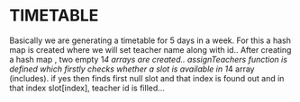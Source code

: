 # TIMETABLE
Basically we are generating a timetable for 5 days in a week.
For this a hash map is created where we will set teacher name along with id..
After creating a hash map , two empty 1*4 arrays are created..
assignTeachers function is defined which firstly checks whether a slot is available in 1*4 array (includes).
if yes then finds first null slot and that index is found out and in that index slot[index], teacher id is filled...
